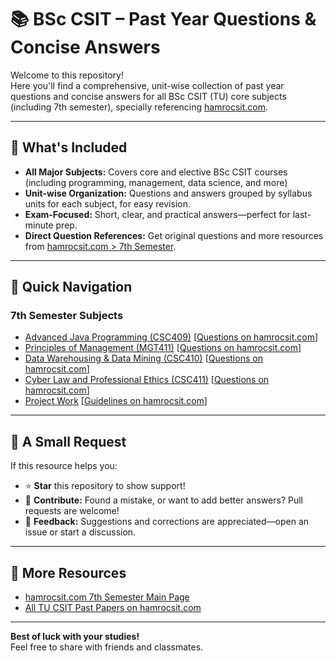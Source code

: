 # 📚 BSc CSIT – Past Year Questions & Concise Answers

Welcome to this repository!  
Here you'll find a comprehensive, unit-wise collection of past year questions and concise answers for all BSc CSIT (TU) core subjects (including 7th semester), specially referencing [hamrocsit.com](https://www.hamrocsit.com/).

---

## 📖 What's Included

- **All Major Subjects:** Covers core and elective BSc CSIT courses (including programming, management, data science, and more)
- **Unit-wise Organization:** Questions and answers grouped by syllabus units for each subject, for easy revision.
- **Exam-Focused:** Short, clear, and practical answers—perfect for last-minute prep.
- **Direct Question References:** Get original questions and more resources from [hamrocsit.com > 7th Semester](https://www.hamrocsit.com/semester/7).

---

## 🚀 Quick Navigation

### 7th Semester Subjects

- [Advanced Java Programming (CSC409)](./Advanced_Java_Programming_Past_Questions_Answers.md) [[Questions on hamrocsit.com](https://www.hamrocsit.com/pastpapers/advanced-java-programming-csc409)]
- [Principles of Management (MGT411)](./Principles_of_Management_Past_Questions_Answers.md) [[Questions on hamrocsit.com](https://www.hamrocsit.com/pastpapers/principles-of-management-mgt411)]
- [Data Warehousing & Data Mining (CSC410)](./Data_Warehousing_Data_Mining_Past_Questions_Answers.md) [[Questions on hamrocsit.com](https://www.hamrocsit.com/pastpapers/data-warehousing-data-mining-csc410)]
- [Cyber Law and Professional Ethics (CSC411)](./Cyber_Law_and_Professional_Ethics_Past_Questions_Answers.md) [[Questions on hamrocsit.com](https://www.hamrocsit.com/pastpapers/cyber-law-and-professional-ethics-csc411)]
- [Project Work](./Project_Work_Guide_and_Questions.md) [[Guidelines on hamrocsit.com](https://www.hamrocsit.com/pastpapers/project-work)]

---

## 🙏 A Small Request

If this resource helps you:
- ⭐ **Star** this repository to show support!
- 📝 **Contribute:** Found a mistake, or want to add better answers? Pull requests are welcome!
- 💬 **Feedback:** Suggestions and corrections are appreciated—open an issue or start a discussion.

---

## 🔗 More Resources

- [hamrocsit.com 7th Semester Main Page](https://www.hamrocsit.com/semester/7)
- [All TU CSIT Past Papers on hamrocsit.com](https://www.hamrocsit.com/pastpapers)

---

**Best of luck with your studies!**  
Feel free to share with friends and classmates.
